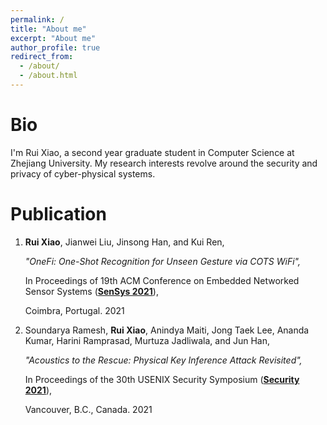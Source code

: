 ```yaml
---
permalink: /
title: "About me"
excerpt: "About me"
author_profile: true
redirect_from: 
  - /about/
  - /about.html
---
```


# Bio

I'm Rui Xiao, a second year graduate student in Computer Science at Zhejiang University. My research interests revolve around the security and privacy of cyber-physical systems.

# Publication

1. **Rui Xiao**, Jianwei Liu, Jinsong Han, and Kui Ren,

   *"OneFi: One-Shot Recognition for Unseen Gesture via COTS WiFi",*

   In Proceedings of 19th ACM Conference on Embedded Networked Sensor Systems
   (**[SenSys 2021](https://sensys.acm.org/2021/)**),

   Coimbra, Portugal. 2021

2. Soundarya Ramesh, **Rui Xiao**, Anindya Maiti, Jong Taek Lee, Ananda Kumar, Harini Ramprasad, Murtuza Jadliwala, and Jun Han,

   *"Acoustics to the Rescue: Physical Key Inference Attack Revisited",*

   In Proceedings of the 30th USENIX Security Symposium
   (**[Security 2021](https://www.usenix.org/conference/usenixsecurity21)**),

   Vancouver, B.C., Canada. 2021